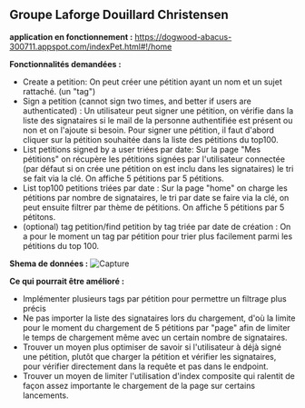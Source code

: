 ## Groupe Laforge Douillard Christensen

**application en fonctionnement :** https://dogwood-abacus-300711.appspot.com/indexPet.html#!/home

**Fonctionnalités demandées :**
- Create a petition: On peut créer une pétition ayant un nom et un sujet rattaché. (un "tag")
- Sign a petition (cannot sign two times, and better if users are authenticated) : Un utilisateur peut signer une pétition, on vérifie dans la liste des signataires si le mail de la personne authentifiée est présent ou non et on l'ajoute si besoin. Pour signer une pétition, il faut d'abord cliquer sur la pétition souhaitée dans la liste des pétitions du top100.
- List petitions  signed by a user triées par date: Sur la page "Mes pétitions" on récupère les pétitions signées par l'utilisateur connectée (par défaut si on crée une pétition on est inclu dans les signataires) le tri se fait via la clé. On affiche 5 pétitions par 5 pétitions.
- List top100 petitions triées par date : Sur la page "home" on charge les pétitions par nombre de signataires, le tri par date se faire via la clé, on peut ensuite filtrer par thème de pétitions. On affiche 5 pétitions par 5 pétitons.
- (optional) tag petition/find petition by tag triée par date de création : On a pour le moment un tag par pétition pour trier plus facilement parmi les pétitions du top 100.

**Shema de données :**
![Capture](https://user-images.githubusercontent.com/45417431/117510599-a98ffc00-af8c-11eb-881a-7389193c670b.PNG)

**Ce qui pourrait être amélioré :**
 - Implémenter plusieurs tags par pétition pour permettre un filtrage plus précis
 - Ne pas importer la liste des signataires lors du chargement, d'où la limite pour le moment du chargement de 5 pétitions par "page" afin de limiter le temps de chargement même avec un certain nombre de signataires.
 - Trouver un moyen plus optimiser de savoir si l'utilisateur à déjà signé une pétition, plutôt que charger la pétition et vérifier les signataires, pour vérifier directement dans la requête et pas dans le endpoint.
 - Trouver un moyen de limiter l'utilisation d'index composite qui ralentit de façon assez importante le chargement de la page sur certains lancements.
